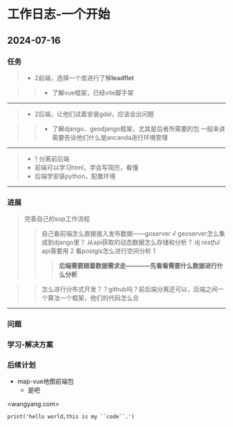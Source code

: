 # 工作日志-一个开始

## 2024-07-16

### 任务

>- 2前端，选择一个库进行了解**leadflet**

>>- 了解vue框架，已经vite脚手架

----

>- 2后端，让他们试着安装gdal，应该会出问题

>>- 了解django、geodjango框架，尤其是后者所需要的包
>> 一般来讲需要告诉他们什么是ancanda进行环境管理

----

>- 1 分离前后端 
>- 前端可以学习html，学会写简历，看懂
>- 后端学安装python，配置环境 

___

### 进展

>完善自己的sop工作流程
>>自己看前端怎么直接接入发布数据——goserver √
>>geoserver怎么集成到django里？
>>从api获取的动态数据怎么存储和分析？
>>dj *restful* api需要用 2
>>看postgis怎么进行空间分析 1
>>>**后端需要跟着数据需求走————先看看需要什么数据进行什么分析**

>>怎么进行分布式开发？？github吗？前后端分离还可以，后端之间一个算法一个框架，他们的代码怎么合

____
### 问题




### 学习-解决方案

### 后续计划

- map-vue地图前端包
  - 是吧

<wangyang.com>


`print('hello world,this is my ``code``.')`